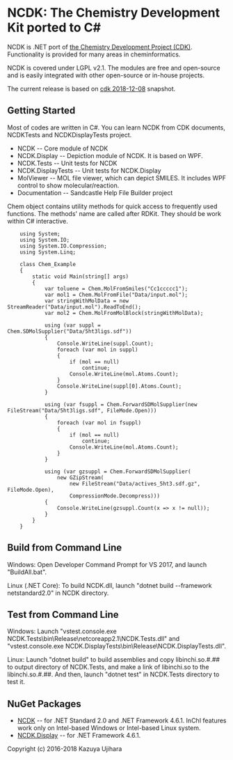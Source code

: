 NCDK: The Chemistry Development Kit ported to C#
===============================================

NCDK is .NET port of [the Chemistry Development Project (CDK)](https://github.com/cdk/cdk). Functionality is provided for many areas in cheminformatics.

NCDK is covered under LGPL v2.1. The modules are free and open-source and is easily integrated with other open-source or in-house projects.

The current release is based on [cdk 2018-12-08](https://github.com/cdk/cdk/tree/a75ec0065e39525a86f7f613ce6a6b0fe24b2d35) snapshot.

Getting Started
---------------

Most of codes are written in C\#. You can learn NCDK from CDK documents, NCDKTests and NCDKDisplayTests project.

* NCDK -- Core module of NCDK
* NCDK.Display -- Depiction module of NCDK. It is based on WPF.
* NCDK.Tests -- Unit tests for NCDK
* NCDK.DisplayTests -- Unit tests for NCDK.Display
* MolViewer -- MOL file viewer, which can depict SMILES. It includes WPF control to show molecular/reaction.
* Documentation -- Sandcastle Help File Builder project

Chem object contains utility methods for quick access to frequently used functions. The methods' name are called after RDKit. They should be work within C# interactive.

```
    using System;
    using System.IO;
    using System.IO.Compression;
    using System.Linq;

    class Chem_Example
    {
        static void Main(string[] args)
        {
            var toluene = Chem.MolFromSmiles("Cc1ccccc1");
            var mol1 = Chem.MolFromFile("Data/input.mol");
            var stringWithMolData = new StreamReader("Data/input.mol").ReadToEnd();
            var mol2 = Chem.MolFromMolBlock(stringWithMolData);

            using (var suppl = Chem.SDMolSupplier("Data/5ht3ligs.sdf"))
            {
                Console.WriteLine(suppl.Count);
                foreach (var mol in suppl)
                {
                    if (mol == null)
                        continue;
                    Console.WriteLine(mol.Atoms.Count);
                }
                Console.WriteLine(suppl[0].Atoms.Count);
            }

            using (var fsuppl = Chem.ForwardSDMolSupplier(new FileStream("Data/5ht3ligs.sdf", FileMode.Open)))
            {
                foreach (var mol in fsuppl)
                {
                    if (mol == null)
                        continue;
                    Console.WriteLine(mol.Atoms.Count);
                }
            }

            using (var gzsuppl = Chem.ForwardSDMolSupplier(
                new GZipStream(
                    new FileStream("Data/actives_5ht3.sdf.gz", FileMode.Open), 
                    CompressionMode.Decompress)))
            {
                Console.WriteLine(gzsuppl.Count(x => x != null));
            }
        }
    }

```

Build from Command Line
-----------------------

Windows: Open Developer Command Prompt for VS 2017, and launch "BuildAll.bat".

Linux (.NET Core): To build NCDK.dll, launch "dotnet build --framework netstandard2.0" in NCDK directory.

Test from Command Line
---------------------

Windows: Launch "vstest.console.exe NCDK.Tests\bin\Release\netcoreapp2.1\NCDK.Tests.dll" and "vstest.console.exe NCDK.DisplayTests\bin\Release\NCDK.DisplayTests.dll".

Linux: Launch "dotnet build" to build assemblies and copy libinchi.so.#.## to output directory of NCDK.Tests, and make a link of libinchi.so to the libinchi.so.#.##.
And then, launch "dotnet test" in NCDK.Tests directory to test it.

NuGet Packages
--------------

* [NCDK](https://www.nuget.org/packages/NCDK/) -- for .NET Standard 2.0 and .NET Framework 4.6.1. InChI features work only on Intel-based Windows or Intel-based Linux system.
* [NCDK.Display](https://www.nuget.org/packages/NCDK.Display/) -- for .NET Framework 4.6.1.

Copyright (c) 2016-2018 Kazuya Ujihara
